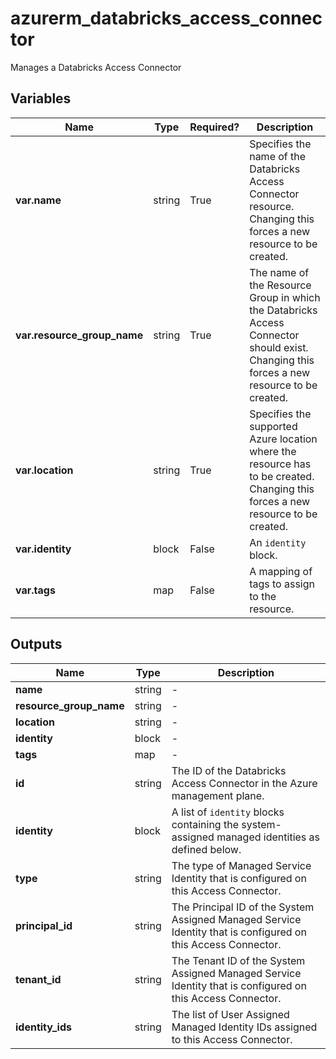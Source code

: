 # azurerm_databricks_access_connector

Manages a Databricks Access Connector

## Variables

| Name | Type | Required? |  Description |
| ---- | ---- | --------- |  ----------- |
| **var.name** | string | True | Specifies the name of the Databricks Access Connector resource. Changing this forces a new resource to be created. | 
| **var.resource_group_name** | string | True | The name of the Resource Group in which the Databricks Access Connector should exist. Changing this forces a new resource to be created. | 
| **var.location** | string | True | Specifies the supported Azure location where the resource has to be created. Changing this forces a new resource to be created. | 
| **var.identity** | block | False | An `identity` block. | 
| **var.tags** | map | False | A mapping of tags to assign to the resource. | 



## Outputs

| Name | Type | Description |
| ---- | ---- | --------- | 
| **name** | string  | - | 
| **resource_group_name** | string  | - | 
| **location** | string  | - | 
| **identity** | block  | - | 
| **tags** | map  | - | 
| **id** | string  | The ID of the Databricks Access Connector in the Azure management plane. | 
| **identity** | block  | A list of `identity` blocks containing the system-assigned managed identities as defined below. | 
| **type** | string  | The type of Managed Service Identity that is configured on this Access Connector. | 
| **principal_id** | string  | The Principal ID of the System Assigned Managed Service Identity that is configured on this Access Connector. | 
| **tenant_id** | string  | The Tenant ID of the System Assigned Managed Service Identity that is configured on this Access Connector. | 
| **identity_ids** | string  | The list of User Assigned Managed Identity IDs assigned to this Access Connector. | 
